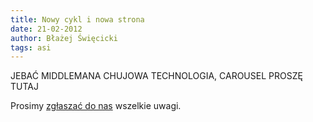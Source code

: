 ```yaml
---
title: Nowy cykl i nowa strona
date: 21-02-2012
author: Błażej Święcicki
tags: asi
---
```

JEBAĆ MIDDLEMANA CHUJOWA TECHNOLOGIA, CAROUSEL PROSZĘ TUTAJ

Prosimy <a href="/kontakt">zgłaszać do nas</a> wszelkie uwagi.
